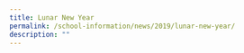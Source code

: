 ```yaml
---
title: Lunar New Year
permalink: /school-information/news/2019/lunar-new-year/
description: ""
---
```



